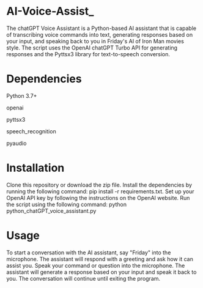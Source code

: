 # AI-Voice-Assist_

The chatGPT Voice Assistant is a Python-based AI assistant that is capable of transcribing voice commands into text, generating responses based on your input, and speaking back to you in Friday's AI of Iron Man movies style. The script uses the OpenAI chatGPT Turbo API for generating responses and the Pyttsx3 library for text-to-speech conversion.

# Dependencies
Python 3.7+

openai

pyttsx3

speech_recognition

pyaudio

# Installation
Clone this repository or download the zip file.
Install the dependencies by running the following command: pip install -r requirements.txt.
Set up your OpenAI API key by following the instructions on the OpenAI website.
Run the script using the following command: python python_chatGPT_voice_assistant.py 


# Usage
To start a conversation with the AI assistant, say "Friday" into the microphone. The assistant will respond with a greeting and ask how it can assist you.
Speak your command or question into the microphone.
The assistant will generate a response based on your input and speak it back to you.
The conversation will continue until exiting the program.
